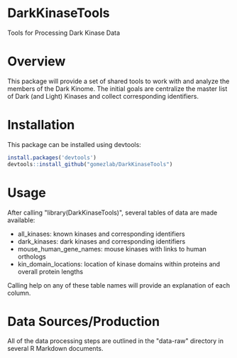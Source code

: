# DarkKinaseTools
Tools for Processing Dark Kinase Data

# Overview

This package will provide a set of shared tools to work with and analyze the members of the Dark Kinome. The initial goals are centralize the master list of Dark (and Light) Kinases and collect corresponding identifiers.

# Installation

This package can be installed using devtools:

``` r
install.packages('devtools')
devtools::install_github("gomezlab/DarkKinaseTools")
```

# Usage

After calling "library(DarkKinaseTools)", several tables of data are made available:

* all_kinases: known kinases and corresponding identifiers
* dark_kinases: dark kinases and corresponding identifiers 
* mouse_human_gene_names: mouse kinases with links to human orthologs
* kin_domain_locations: location of kinase domains within proteins and overall protein lengths

Calling help on any of these table names will provide an explanation of each column.

# Data Sources/Production

All of the data processing steps are outlined in the "data-raw" directory in several R Markdown documents.
